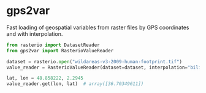 # gps2var
Fast loading of geospatial variables from raster files by GPS coordinates and with interpolation.

```python
from rasterio import DatasetReader
from gps2var import RasterioValueReader

dataset = rasterio.open("wildareas-v3-2009-human-footprint.tif")
value_reader = RasterioValueReader(dataset=dataset, interpolation="bilinear")

lat, lon = 48.858222, 2.2945
value_reader.get(lon, lat)  # array([36.70349611])
```
